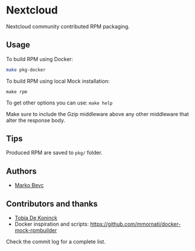 # Nextcloud

Nextcloud community contributed RPM packaging.

## Usage

To build RPM using Docker:
```bash
make pkg-docker
```

To build RPM using local Mock installation:
```make
make rpm
```

To get other options you can use: `make help`

Make sure to include the Gzip middleware above any other middleware that alter
the response body.

## Tips

Produced RPM are saved to `pkg/` folder.

## Authors
* [Marko Bevc](https://github.com/mbevc1)

## Contributors and thanks
* [Tobia De Koninck](https://github.com/LEDfan)
* Docker inspiration and scripts: https://github.com/mmornati/docker-mock-rpmbuilder

Check the commit log for a complete list.
